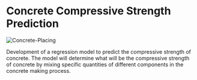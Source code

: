 
# Concrete Compressive Strength Prediction

![Concrete-Placing](https://github.com/shailendra24sahu/test_repo/assets/101089059/cc4c29d0-663c-41c3-a4db-e72bd1952f78)

Development of a regression model to predict the compressive strength of concrete. The model will determine what will be the compressive strength of concrete by mixing specific quantities of different components in the concrete making process. 